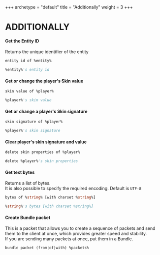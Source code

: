 +++
archetype = "default"
title = "Additionally"
weight = 3
+++
# ADDITIONALLY

#### Get the Entity ID
Returns the unique identifier of the entity
```vb
entity id of %entity%
```
```vb
%entity%'s entity id
```

#### Get or change the player's Skin value
```vb
skin value of %player%   
```
```vb
%player%'s skin value
```

#### Get or change a player's Skin signature
```vb
skin signature of %player%   
```
```vb
%player%'s skin signature
```

#### Clear player's skin signature and value
```vb
delete skin properties of %player%
```
```vb
delete %player%'s skin properties
```

#### Get text bytes
Returns a list of bytes.\
It is also possible to specify the required encoding. Default is `UTF-8`
```vb
bytes of %string% [with charset %string%]
```
```vb
%string%'s bytes [with charset %string%]
```

#### Create Bundle packet
This is a packet that allows you to create a sequence of packets and send them to the client at once, which provides greater speed and stability. \
If you are sending many packets at once, put them in a Bundle.
```vb
bundle packet (from|of|with) %packets%
```
